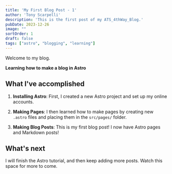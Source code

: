 ```yaml
---
title: 'My First Blog Post - 1'
author: 'Tony Scarpelli'
description: 'This is the first post of my ATS_4thWay_Blog.'
pubDate: 2023-12-26
image: ""
sortOrder: 1
draft: false
tags: ["astro", "blogging", "learning"]
---
```


Welcome to my blog.

**Learning how to make a blog in Astro**

## What I've accomplished

1. **Installing Astro**: First, I created a new Astro project and set up my online accounts.

2. **Making Pages**: I then learned how to make pages by creating new `.astro` files and placing them in the `src/pages/` folder.

3. **Making Blog Posts**: This is my first blog post! I now have Astro pages and Markdown posts!

## What's next

I will finish the Astro tutorial, and then keep adding more posts. Watch this space for more to come.
